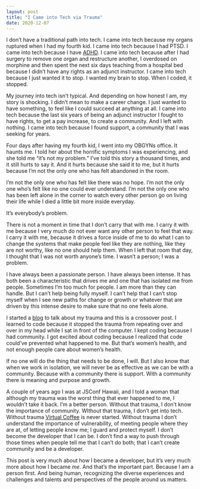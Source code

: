 ```yaml
---
layout: post
title: "I Came into Tech via Trauma"
date: 2020-12-07
---
```


I don’t have a traditional path into tech. I came into tech because my organs ruptured when I had my fourth kid. I came into tech because I had PTSD. I came into tech because I have [ADHD](https://bekahhw.github.io/blog/2020/08/03/ADHD,-the-Quarantine,-and-Me). I came into tech because after I had surgery to remove one organ and restructure another, I overdosed on morphine and then spent the next six days teaching from a hospital bed because I didn’t have any rights as an adjunct instructor. I came into tech because I just wanted it to stop. I wanted my brain to stop. When I coded, it stopped.

My journey into tech isn’t typical. And depending on how honest I am, my story is shocking. I didn’t mean to make a career change. I just wanted to have something, to feel like I could succeed at anything at all. I came into tech because the last six years of being an adjunct instructor I fought to have rights, to get a pay increase, to create a community. And I left with nothing. I came into tech because I found support, a community that I was seeking for years.

Four days after having my fourth kid, I went into my OBGYNs office. It haunts me. I told her about the horrific symptoms I was experiencing, and she told me “it’s not my problem.” I’ve told this story a thousand times, and it still hurts to say it. And it hurts because she said it to me, but it hurts because I’m not the only one who has felt abandoned in the room.

I’m not the only one who has felt like there was no hope. I’m not the only one who’s felt like no one could ever understand. I’m not the only one who has been left alone in the corner to watch every other person go on living their life while I died a little bit more inside everyday.

It’s everybody’s problem.

There is not a moment in time that I don’t carry that with me. I carry it with me because I very much do not ever want any other person to feel that way. I carry it with me, because it drives a force inside of me to do what I can to change the systems that make people feel like they are nothing, like they are not worthy, like no one should help them. When I left that room that day, I thought that I was not worth anyone’s time. I wasn’t a person; I was a problem.

I have always been a passionate person. I have always been intense. It has both been a characteristic that drives me and one that has isolated me from people. Sometimes I’m too much for people. I am more than they can handle. But I can’t help being fully myself. I can’t help that I can’t stop myself when I see new paths for change or growth or whatever that are driven by this intense desire to make sure that no one feels alone.

I started a [blog](https://beautyinthescar.com/) to talk about my trauma and this is a crossover post. I learned to code because it stopped the trauma from repeating over and over in my head while I sat in front of the computer. I kept coding because I had community. I got excited about coding because I realized that code could’ve prevented what happened to me. But that’s women’s health, and not enough people care about women’s health.

If no one will do the thing that needs to be done, I will. But I also know that when we work in isolation, we will never be as effective as we can be with a community. Because with a community there is support. With a community there is meaning and purpose and growth.

A couple of years ago I was at JSConf Hawaii, and I told a woman that although my trauma was the worst thing that ever happened to me, I wouldn’t take it back. I’m a better person. Without that trauma, I don’t know the importance of community. WIthout that trauma, I don’t get into tech. Without trauma [Virtual Coffee](https://virtualcoffee.io/) is never started. Without trauma I don’t understand the importance of vulnerability, of meeting people where they are at, of letting people _know_ me; I guard and protect myself. I don’t become the developer that I can be. I don’t find a way to push through those times when people tell me that I can’t do both; that I can’t create community and be a developer.

This post is very much about how I became a developer, but it’s very much more about how I became _me_. And that’s the important part. Because I am a person first. And being human, recognizing the diverse experiences and challenges and talents and perspectives of the people around us matters.

